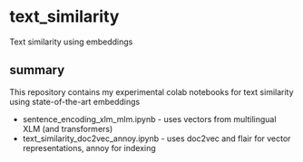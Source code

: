 # text_similarity
Text similarity using embeddings

## summary
This repository contains my experimental colab notebooks for text similarity using state-of-the-art embeddings

* sentence_encoding_xlm_mlm.ipynb - uses vectors from multilingual XLM (and transformers)
* text_similarity_doc2vec_annoy.ipynb - uses doc2vec and flair for vector representations, annoy for indexing

